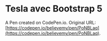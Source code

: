 # Tesla avec Bootstrap 5

A Pen created on CodePen.io. Original URL: [https://codepen.io/believemy/pen/PoNBLaq](https://codepen.io/believemy/pen/PoNBLaq).


